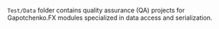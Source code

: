 `Test/Data` folder contains quality assurance (QA) projects for Gapotchenko.FX modules specialized in data access and serialization.
